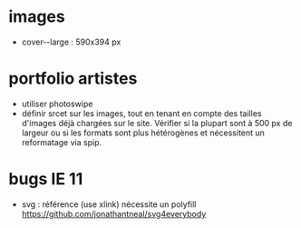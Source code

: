 # images
- cover--large : 590x394 px

# portfolio artistes
- utiliser photoswipe
- définir srcet sur les images, tout en tenant en compte des tailles d'images déjà chargées sur le site. Vérifier si la plupart sont à 500 px de largeur ou si les formats sont plus hétérogènes et nécessitent un reformatage via spip.

# bugs IE 11
- svg : référence (use xlink) nécessite un polyfill https://github.com/jonathantneal/svg4everybody
